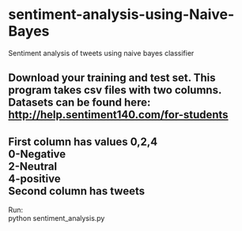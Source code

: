 # sentiment-analysis-using-Naive-Bayes
Sentiment analysis of tweets using naive bayes classifier

Download your training and test set. This program takes csv files with two columns.  
Datasets can be found here: http://help.sentiment140.com/for-students
---------------------------------
First column has values 0,2,4  
  0-Negative  
  2-Neutral  
  4-positive  
Second column has tweets
---------------------------------
  
Run:  
python sentiment_analysis.py

